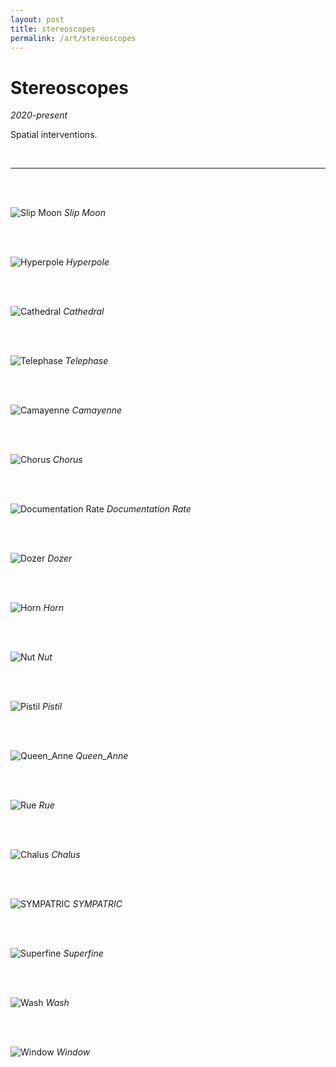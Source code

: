 ```yaml
---
layout: post
title: stereoscopes
permalink: /art/stereoscopes
---
```


# Stereoscopes
*2020-present*
<br>

Spatial interventions.

<br>


___
<br>
<br>

![Slip Moon](/assets/img/stereoscopes/600x/Slip_Moon.jpg)
*Slip Moon*

<br>
<br>

![Hyperpole](/assets/img/stereoscopes/600x/Hyperpole.70p.jpg)
*Hyperpole*

<br>
<br>

![Cathedral](/assets/img/stereoscopes/600x/Workshop.70p.jpg)
*Cathedral*

<br>
<br>

![Telephase](/assets/img/stereoscopes/600x/Telephasic.70p.jpg)
*Telephase*

<br>
<br>

![Camayenne](/assets/img/stereoscopes/600x/Camayenne.70p.jpg)
*Camayenne*

<br>
<br>

![Chorus](/assets/img/stereoscopes/600x/Chorus.70p.jpg)
*Chorus*

<br>
<br>

![Documentation Rate](/assets/img/stereoscopes/600x/Documentation_Rate.0q.png)
*Documentation Rate*

<br>
<br>

![Dozer](/assets/img/stereoscopes/600x/Dozer.70p.jpg)
*Dozer*

<br>
<br>

![Horn](/assets/img/stereoscopes/600x/Horn.70p.jpg)
*Horn*

<br>
<br>

![Nut](/assets/img/stereoscopes/600x/Nut.70p.jpg)
*Nut*

<br>
<br>

![Pistil](/assets/img/stereoscopes/600x/Pistil.70p.jpg)
*Pistil*

<br>
<br>

![Queen_Anne](/assets/img/stereoscopes/600x/Queen_Anne.70p.jpg)
*Queen_Anne*

<br>
<br>

![Rue](/assets/img/stereoscopes/600x/Rue.70p.jpg)
*Rue*

<br>
<br>

![Chalus](/assets/img/stereoscopes/600x/Chalus.70p.jpg)
*Chalus*

<br>
<br>

![SYMPATRIC](/assets/img/stereoscopes/600x/SYMPATRIC.70p.jpg)
*SYMPATRIC*

<br>
<br>

![Superfine](/assets/img/stereoscopes/600x/Superfine.70p.jpg)
*Superfine*

<br>
<br>

![Wash](/assets/img/stereoscopes/600x/Wash.70p.jpg)
*Wash*

<br>
<br>

![Window](/assets/img/stereoscopes/600x/Window.70p.jpg)
*Window*

<br>
<br>
